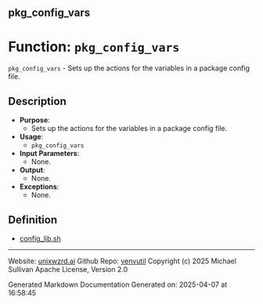 ## pkg_config_vars
# Function: `pkg_config_vars`
`pkg_config_vars` - Sets up the actions for the variables in a package config file.
## Description
- **Purpose**:
  - Sets up the actions for the variables in a package config file.
- **Usage**:
  - `pkg_config_vars`
- **Input Parameters**:
  - None.
- **Output**:
  - None.
- **Exceptions**:
  - None.

## Definition 

* [config_lib.sh](../config_lib_sh.md)
---

Website: [unixwzrd.ai](https://unixwzrd.ai)
Github Repo: [venvutil](https://github.com/unixwzrd/venvutil)
Copyright (c) 2025 Michael Sullivan
Apache License, Version 2.0

Generated Markdown Documentation
Generated on: 2025-04-07 at 16:58:45
